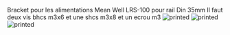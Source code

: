 Bracket pour les alimentations Mean Well LRS-100 pour rail Din 35mm
Il faut deux vis bhcs m3x6 et une shcs m3x8 et un ecrou m3
![printed](https://github.com/elpopo-eng/VoronFrenchUsers/blob/main/Mod/LRS-100_PSU_bracket/fusion.jpg)
![printed](https://github.com/elpopo-eng/VoronFrenchUsers/blob/main/Mod/LRS-100_PSU_bracket/mounted.jpeg)
![printed](https://github.com/elpopo-eng/VoronFrenchUsers/blob/main/Mod/LRS-100_PSU_bracket/on-din.jpg)
